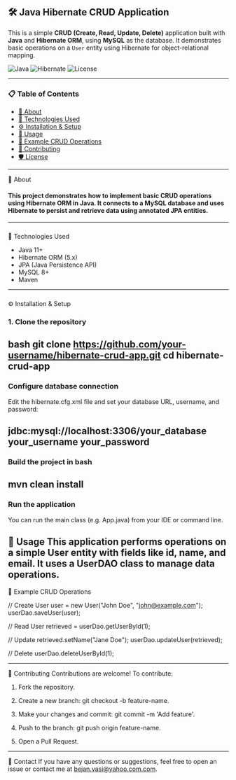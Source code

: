 ## 🛠️ Java Hibernate CRUD Application

This is a simple **CRUD (Create, Read, Update, Delete)** application built with **Java** and **Hibernate ORM**, using **MySQL** as the database. It demonstrates basic operations on a `User` entity using Hibernate for object-relational mapping.

![Java](https://img.shields.io/badge/Java-11+-blue?style=flat&logo=java)
![Hibernate](https://img.shields.io/badge/Hibernate-5.x-blue?style=flat&logo=hibernate)
![License](https://img.shields.io/badge/License-MIT-green.svg)

---
### 📋 Table of Contents

- [📖 About](#about)
- [🧰 Technologies Used](#technologies-used)
- [⚙️ Installation & Setup](#installation--setup)
- [🚀 Usage](#usage)
- [🧪 Example CRUD Operations](#example-crud-operations)
- [🤝 Contributing](#contributing)
- [🛡️ License](#license)

---

📖 About

#### This project demonstrates how to implement basic CRUD operations using Hibernate ORM in Java. It connects to a MySQL database and uses Hibernate to persist and retrieve data using annotated JPA entities.
---
###
🧰 Technologies Used
- Java 11+
- Hibernate ORM (5.x)
- JPA (Java Persistence API)
- MySQL 8+
- Maven

---

###
⚙️ Installation & Setup

### 1. Clone the repository

bash
git clone https://github.com/your-username/hibernate-crud-app.git
cd hibernate-crud-app
---

 ### Configure database connection
Edit the hibernate.cfg.xml file and set your database URL, username, and password:

<property name="connection.url">jdbc:mysql://localhost:3306/your_database</property>
<property name="connection.username">your_username</property>
<property name="connection.password">your_password</property>
---
### Build the project in bash
mvn clean install
--

### Run the application
You can run the main class (e.g. App.java) from your IDE or command line.

###
🚀 Usage
This application performs operations on a simple User entity with fields like id, name, and email. It uses a UserDAO class to manage data operations.
--
🧪 Example CRUD Operations

// Create
User user = new User("John Doe", "john@example.com");
userDao.saveUser(user);

// Read
User retrieved = userDao.getUserById(1);

// Update
retrieved.setName("Jane Doe");
userDao.updateUser(retrieved);

// Delete
userDao.deleteUserById(1);

----
🤝 Contributing
Contributions are welcome! To contribute:

1. Fork the repository.

2. Create a new branch: git checkout -b feature-name.

3. Make your changes and commit: git commit -m 'Add feature'.

4. Push to the branch: git push origin feature-name.

5. Open a Pull Request.
----

📧 Contact
If you have any questions or suggestions, feel free to open an issue or contact me at bejan.vasi@yahoo.com.com.




